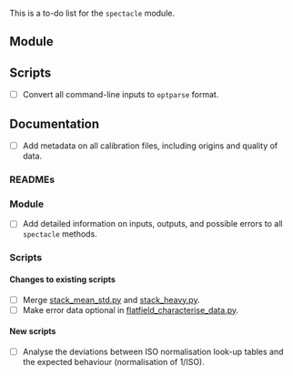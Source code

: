 This is a to-do list for the `spectacle` module.

## Module

## Scripts

- [ ] Convert all command-line inputs to `optparse` format.

## Documentation

- [ ] Add metadata on all calibration files, including origins and quality of data.

### READMEs

### Module

- [ ] Add detailed information on inputs, outputs, and possible errors to all `spectacle` methods.

### Scripts

#### Changes to existing scripts

- [ ] Merge [stack_mean_std.py](tools/stack_mean_std.py) and [stack_heavy.py](tools/stack_heavy.py).
- [ ] Make error data optional in [flatfield_characterise_data.py](analyse/flatfield_characterise_data.py).

#### New scripts

- [ ] Analyse the deviations between ISO normalisation look-up tables and the expected behaviour (normalisation of 1/ISO).
